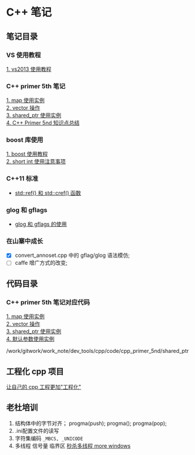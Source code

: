 # C++ 笔记

## 笔记目录  
### VS 使用教程   
[1. vs2013 使用教程](./doc/vs2013_usage.md)   
### C++ primer 5th 笔记 
[1. map 使用实例](./doc/cpp_primer_5nd/map_instance.md)    
[2. vector 操作](./doc/cpp_primer_5nd/vector_operation.md)      
[3. shared_ptr 使用实例](./cpp_primer_5nd/doc/shared_ptr.md)    
[4. C++ Primer 5nd 知识点总结](./doc/cpp_primer_5nd/cpp_primer_5nd.md)       
### boost 库使用
[1. boost 使用教程](./doc/boost/boost_api_in_ssd.md)   
[2. short int 使用注意事项](./doc/shortInt.md)   
### C++11 标准   
- [std::ref() 和 std::cref() 函数](./doc/c++11/ref_func.md)
### glog 和 gflags
- [glog 和 gflags 的使用](./doc/gflags.md)


### 在山寨中成长      
- [x] convert_annoset.cpp 中的 gflag/glog 语法模仿;   
- [ ] caffe 增广方式的改变;   

## 代码目录   
### C++ primer 5th 笔记对应代码 
[1. map 使用实例](./code/cpp_primer_5nd/map_instance/map_instance.cpp)    
[2. vector 操作](./code/cpp_primer_5nd/vector_operation/vector_operation.cpp)  
[3. shared_ptr 使用实例](./code/cpp_primer_5nd/shared_ptr/shared_ptr.cpp)    
[4. 默认参数使用实例](./code/cpp_primer_5nd/default_paramter/default_paramter.cpp)    


/work/gitwork/work_note/dev_tools/cpp/code/cpp_primer_5nd/shared_ptr

## 工程化 cpp 项目       
[让自己的 cpp 工程更加"工程化" ](./doc/projective_cpp.md)

## 老杜培训
1. 结构体中的字节对齐；
progma(push);
progma();
progma(pop);
2. .ini配置文件的读写
3. 字符集编码
`_MBCS, _UNICODE`
4. 多线程
信号量
临界区
[秒杀多线程 more windows]()
